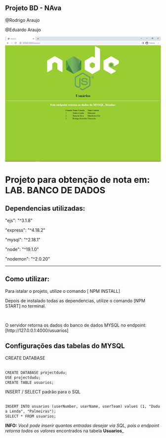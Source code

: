 ## Projeto BD - NAva

<p>@Rodrigo Araujo</p>
<p>@Eduardo Araujo</p>

<img src="https://raw.githubusercontent.com/Du-Araujo/LabBD_buscaUsuarios/main/source/img/exemplo.jpg">


<h1> Projeto para obtenção de nota em: LAB. BANCO DE DADOS </h1>
<h2>Dependencias utilizadas: </h2>
<p>"ejs": "^3.1.8"</p>
<p>"express": "^4.18.2"</p>
<p>"mysql": "^2.18.1"</p>
<p>"node": "^19.1.0"</p>
<p>"nodemon": "^2.0.20"</p>
<hr>

<h2>Como utilizar: </h2>
<p>Para istalar o projeto, utilize o comando [ NPM INSTALL] </p>
<p>Depois de instalado todas as dependencias, utilize o comando [NPM START] no terminal.</p>
<br>
<p>O servidor retorna os dados do banco de dados MYSQL no endpoint: [http://127.0.0.1:4000/usuarios] </p>

<h2>Configurações das tabelas do MYSQL</h2>

<p>CREATE DATABASE</p>

```

CREATE DATABASE projectdudu;
USE projectdudu;
CREATE TABLE usuarios;

```

<p>INSERT / SELECT padrão para o SQL</p>

```

INSERT INTO usuarios (userNumber, userName, userTeam) values (1, "Dudu a Lenda", "Palmeiras");
SELECT * FROM usuarios;

```

**INFO:** _Você pode inserir quantas entradas desejar via SQL, pois o endpoint retorna todos os valores_
encontrados na tabela **Usuarios**_
